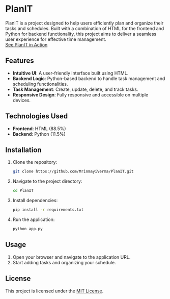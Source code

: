 
# PlanIT

PlanIT is a project designed to help users efficiently plan and organize their tasks and schedules. Built with a combination of HTML for the frontend and Python for backend functionality, this project aims to deliver a seamless user experience for effective time management.</br>
[See PlanIT in Action](./Demo.mp3)


## Features

- **Intuitive UI**: A user-friendly interface built using HTML.
- **Backend Logic**: Python-based backend to handle task management and scheduling functionalities.
- **Task Management**: Create, update, delete, and track tasks.
- **Responsive Design**: Fully responsive and accessible on multiple devices.

## Technologies Used

- **Frontend**: HTML (88.5%)
- **Backend**: Python (11.5%)

## Installation

1. Clone the repository:
   ```bash
   git clone https://github.com/MrinmayiVerma/PlanIT.git
   ```
2. Navigate to the project directory:
   ```bash
   cd PlanIT
   ```
3. Install dependencies:
   ```bash
   pip install -r requirements.txt
   ```
4. Run the application:
   ```bash
   python app.py
   ```

## Usage

1. Open your browser and navigate to the application URL.
2. Start adding tasks and organizing your schedule.


## License

This project is licensed under the [MIT License](LICENSE).

